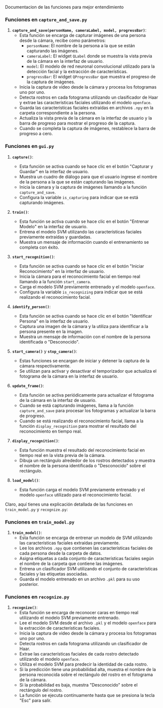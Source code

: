 Documentacion de las funciones para mejor entendimiento

### Funciones en `capture_and_save.py`

1. **`capture_and_save(personName, cameraLabel, model, progressBar)`**:
   - Esta función se encarga de capturar imágenes de una persona desde la cámara, recibe como parámetros:
     - `personName`: El nombre de la persona a la que se están capturando las imágenes.
     - `cameraLabel`: El widget `QLabel` donde se muestra la vista previa de la cámara en la interfaz de usuario.
     - `model`: El modelo de red neuronal convolucional utilizado para la detección facial y la extracción de características.
     - `progressBar`: El widget `QProgressBar` que muestra el progreso de la captura de imágenes.
   - Inicia la captura de video desde la cámara y procesa los fotogramas uno por uno.
   - Detecta rostros en cada fotograma utilizando un clasificador de Haar y extrae las características faciales utilizando el modelo `openface`.
   - Guarda las características faciales extraídas en archivos `.npy` en la carpeta correspondiente a la persona.
   - Actualiza la vista previa de la cámara en la interfaz de usuario y la barra de progreso para mostrar el progreso de la captura.
   - Cuando se completa la captura de imágenes, restablece la barra de progreso a cero.

### Funciones en `gui.py`

1. **`capture()`**:
   - Esta función se activa cuando se hace clic en el botón "Capturar y Guardar" en la interfaz de usuario.
   - Muestra un cuadro de diálogo para que el usuario ingrese el nombre de la persona a la que se están capturando las imágenes.
   - Inicia la cámara y la captura de imágenes llamando a la función `capture_and_save`.
   - Configura la variable `is_capturing` para indicar que se está capturando imágenes.

2. **`train()`**:
   - Esta función se activa cuando se hace clic en el botón "Entrenar Modelo" en la interfaz de usuario.
   - Entrena el modelo SVM utilizando las características faciales previamente extraídas y guardadas.
   - Muestra un mensaje de información cuando el entrenamiento se completa con éxito.

3. **`start_recognition()`**:
   - Esta función se activa cuando se hace clic en el botón "Iniciar Reconocimiento" en la interfaz de usuario.
   - Inicia la cámara para el reconocimiento facial en tiempo real llamando a la función `start_camera`.
   - Carga el modelo SVM previamente entrenado y el modelo `openface`.
   - Configura la variable `is_recognizing` para indicar que se está realizando el reconocimiento facial.

4. **`identify_person()`**:
   - Esta función se activa cuando se hace clic en el botón "Identificar Persona" en la interfaz de usuario.
   - Captura una imagen de la cámara y la utiliza para identificar a la persona presente en la imagen.
   - Muestra un mensaje de información con el nombre de la persona identificada o "Desconocido".

5. **`start_camera()`** y **`stop_camera()`**:
   - Estas funciones se encargan de iniciar y detener la captura de la cámara respectivamente.
   - Se utilizan para activar y desactivar el temporizador que actualiza el fotograma de la cámara en la interfaz de usuario.

6. **`update_frame()`**:
   - Esta función se activa periódicamente para actualizar el fotograma de la cámara en la interfaz de usuario.
   - Cuando se está capturando imágenes, llama a la función `capture_and_save` para procesar los fotogramas y actualizar la barra de progreso.
   - Cuando se está realizando el reconocimiento facial, llama a la función `display_recognition` para mostrar el resultado del reconocimiento en tiempo real.

7. **`display_recognition()`**:
   - Esta función muestra el resultado del reconocimiento facial en tiempo real en la vista previa de la cámara.
   - Dibuja un rectángulo alrededor de los rostros detectados y muestra el nombre de la persona identificada o "Desconocido" sobre el rectángulo.

8. **`load_model()`**:
   - Esta función carga el modelo SVM previamente entrenado y el modelo `openface` utilizado para el reconocimiento facial.

Claro, aquí tienes una explicación detallada de las funciones en `train_model.py` y `recognize.py`:

### Funciones en `train_model.py`

1. **`train_model()`**:
   - Esta función se encarga de entrenar un modelo de SVM utilizando las características faciales extraídas previamente.
   - Lee los archivos `.npy` que contienen las características faciales de cada persona desde la carpeta de datos.
   - Asigna etiquetas a cada conjunto de características faciales según el nombre de la carpeta que contiene las imágenes.
   - Entrena un clasificador SVM utilizando el conjunto de características faciales y las etiquetas asociadas.
   - Guarda el modelo entrenado en un archivo `.pkl` para su uso posterior.

### Funciones en `recognize.py`

1. **`recognize()`**:
   - Esta función se encarga de reconocer caras en tiempo real utilizando el modelo SVM previamente entrenado.
   - Lee el modelo SVM desde el archivo `.pkl` y el modelo `openface` para la extracción de características faciales.
   - Inicia la captura de video desde la cámara y procesa los fotogramas uno por uno.
   - Detecta rostros en cada fotograma utilizando un clasificador de Haar.
   - Extrae las características faciales de cada rostro detectado utilizando el modelo `openface`.
   - Utiliza el modelo SVM para predecir la identidad de cada rostro.
   - Si la predicción tiene una probabilidad alta, muestra el nombre de la persona reconocida sobre el rectángulo del rostro en el fotograma de la cámara.
   - Si la probabilidad es baja, muestra "Desconocido" sobre el rectángulo del rostro.
   - La función se ejecuta continuamente hasta que se presiona la tecla "Esc" para salir.
